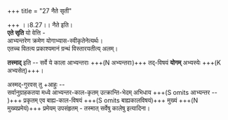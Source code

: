 +++
title = "27 नैते सृती"

+++
।।8.27।। नैते इति।  
**एते सृति** यो वेत्ति -  
आभ्यन्तरेण क्रमेण योगाभ्यास-स्वीकृतेनेत्यर्थः।  
एतच्च वितत्य प्रकाश्यमानं ग्रन्थं विस्तारयतीत्य् अलम्। 

**तस्माद्** इति -- सर्वे ये काला आभ्यन्तराः +++(N अभ्यन्तराः)+++ तद्-विषयं **योगम्** अभ्यस्येः +++(K अभ्यसेत्)+++। 

अस्मद्-गुरवस् तु +आहुः --  
सर्वानुग्राहकतया मध्ये आभ्यन्तर-काल-कृतम् उत्क्रान्ति-भेदम् अभिधाय +++(S omits आभ्यन्तर -- )+++ प्रकृतम् एव बाह्य-काल-विषयं +++(S omits बाह्यकालविषयं)+++ मुख्यं +++(N मुख्यप्रमेयं)+++ प्रमेयम् उपसंहृतम् - तस्मात् सर्वेषु कालेषु इत्यादिना।
